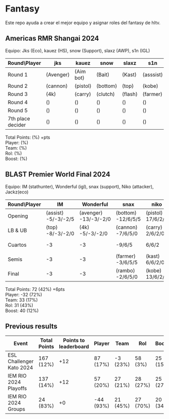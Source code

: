 # Fantasy

Este repo ayuda a crear el mejor equipo y asignar roles del fantasy de hltv.  

## Americas RMR Shangai 2024

Equipo: Jks (Eco), kauez (HS), snow (Support), slaxz (AWP), s1n (IGL)

| Round\Player | jks | kauez | snow | slaxz | s1n | Points |
|--------------|---------|-----------|------|------|------|--------|
| Round 1 | (Avenger) | (Aim bot) | (Bait) | (Kast) | (asssist) |  |
| Round 2 | (cannon) | (pistol) | (bottom) | (top) | (kobe) |  |
| Round 3 | (4k) | (carry) | (clutch) | (flash) | (farmer) |  |
| Round 4 | () | () | () | () | () |  |
| Round 5 | () | () | () | () | () |  |
| 7th place decider | () | () | () | () | () |  |


Total Points:  (%) +pts  
Player:  (%)  
Team:  (%)  
Rol:  (%)  
Boost:  (%)

## BLAST Premier World Final 2024

Equipo: IM (stathunter), Wonderful (igl), snax (support), Niko (attacker), Jackz(eco)  

| Round\Player | IM | Wonderful | snax | niko | jackz | Points |
|--------------|---------|-----------|------|------|------|--------|
| Opening | (assist) -5/-3/-2/5 | (avenger) -13/-3/-2/0 | (bottom) -12/6/5/5 | (pistol) 17/6/2/5 | (bait) -14/-3/2/5 | 1 |
| LB & UB | (top) -8/-3/-2/0 | (4k) -5/-3/-2/0 | (cannon) -7/6/5/0 | (carry) 2/6/2/0 | (clutch) -1/6/-2/5 | -1 |
| Cuartos | -3 | -3 | -9/6/5 | 6/6/2 | (saver) 7/6/2/0 | 28 |
| Semis | -3 | -3 | (farmer) -3/6/5/5 | (kast) 6/6/2/0 | (aim bot) -7/-3/2/5 | 18 |
| Final | -3 | -3 | (rambo) -2/6/5/0 | (kobe) 13/6/2/5 | -3 | 26 |

Total Points: 72 (42%) +6pts  
Player: -32 (72%)  
Team: 33 (17%)  
Rol: 31 (43%)  
Boost: 40 (12%)
 
## Previous results

| Event | Total Points | Points to leaderboard | Player | Team | Rol | Booster |
|-------|--------------|----|------|------|-----|---------|
| ESL Challenger Kato 2024 | 167 (12%) | +12 | 87 (17%) | -3 (23%) | 58 (3%) | 25 (15%) |
| IEM RIO 2024 Playoffs | 137 (14%) | +12 | 57 (20%) | 27 (21%) | 28 (27%) | 25 (27%) |
| IEM RIO 2024 Groups | 24 (83%) | +0 | -44 (93%) | 21 (45%) | 27 (70%) | 20 (34%) |
